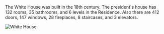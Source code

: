 The White House was built in the 18th century. The president's house has 132 rooms, 35 bathrooms, and 6 levels in the Residence. Also there are 412 doors, 147 windows, 28 fireplaces, 8 staircases, and 3 elevators.

<img src="/web1-sp/img/whitehouse.JPG" alt="White House">
